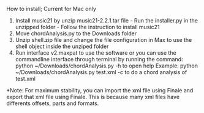 How to install;
Current for Mac only
1. Install music21 by unzip music21-2.2.1.tar file
   	   - Run the installer.py in the unzipped folder
	   - Follow the instruction to install music21
2. Move chordAnalysis.py to the Downloads folder
3. Unzip shell.zip file and change the file configuration in Max to use the shell object inside the unziped folder
4. Run interface v2.maxpat to use the software or you can use the commandline interface through terminal by running the command:
   python ~/Downloads/chordAnalysis.py -h to open help
   Example:
	python ~/Downloads/chordAnalysis.py test.xml -c to do a chord analysis of test.xml


*Note: For maximum stability, you can import the xml file using Finale and export that xml file using Finale. This is because many xml files have differents offsets, parts and formats.
